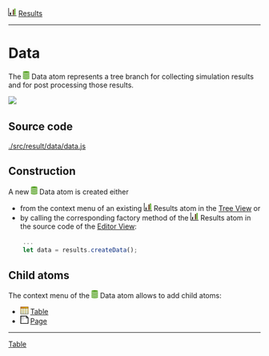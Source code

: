![](../../../../icons/results.png) [Results](../results.md)

----

# Data

The ![](../../../../icons/data.png) Data atom represents a tree branch for collecting simulation results and for post processing those results.  

![](../../images/data.png)

## Source code

[./src/result/data/data.js](../../../src/result/data/data.js)

## Construction

A new ![](../../../../icons/data.png) Data atom is created either 

* from the context menu of an existing ![](../../../../icons/results.png) Results atom in the [Tree View](../../views/treeView.md) or 
* by calling the corresponding factory method of the ![](../../../../icons/results.png) Results atom in the source code of the [Editor View](../../views/editorView.md):

```javascript
    ...
    let data = results.createData();	     
```

## Child atoms

The context menu of the ![](../../../../icons/data.png) Data atom allows to add child atoms: 

* ![](../../../../icons/table.png) [Table](./table/table.md)
* ![](../../../../icons/page.png) [Page](./page/page.md)


----
[Table](./table/table.md)

